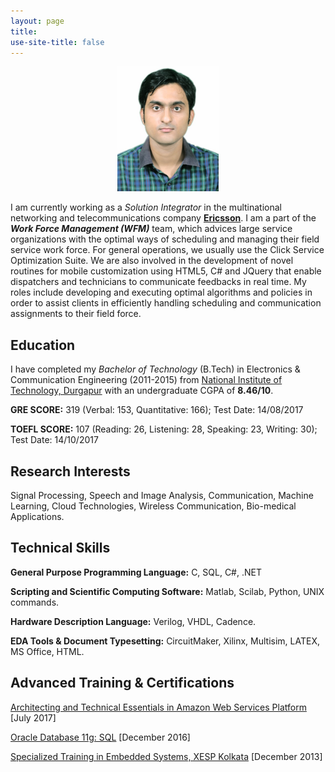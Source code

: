 ```yaml
---
layout: page
title: 
use-site-title: false
---
```

<center>
<figure>
  <img src="img/2.jpg"  height="200px">
</figure>
</center>

I am currently working as a _Solution Integrator_ in the multinational networking and telecommunications company [**Ericsson**](https://www.ericsson.com/en). I am a part of the **_Work Force Management (WFM)_** team, which advices large service organizations with the optimal ways of scheduling and managing their field service work force. For general operations, we usually use the Click Service Optimization Suite. We are also involved in the development of novel routines for mobile customization using HTML5, C# and JQuery that enable dispatchers and technicians to communicate feedbacks in real time. My roles include developing and executing optimal algorithms and policies in order to assist clients in efficiently handling scheduling and communication assignments to their field force.   

<a name="Education">Education</a>
----------

I have completed my _Bachelor of Technology_ (B.Tech) in Electronics & Communication Engineering (2011-2015) from [National Institute of Technology, Durgapur](http://www.nitdgp.ac.in/) with an undergraduate CGPA of **8.46/10**.

**GRE SCORE:** 319 (Verbal: 153, Quantitative: 166); Test Date: 14/08/2017

**TOEFL SCORE:** 107 (Reading: 26, Listening: 28, Speaking: 23, Writing: 30); Test Date: 14/10/2017


<a name="Interests">Research Interests</a>
----------

Signal Processing, Speech and Image Analysis, Communication, Machine Learning, Cloud Technologies,  Wireless Communication, Bio-medical Applications.


<a name="Skills">Technical Skills</a>
----------

**General Purpose Programming Language:** C, SQL, C#, .NET

**Scripting and Scientific Computing Software:** Matlab, Scilab, Python, UNIX commands.

**Hardware Description Language:** Verilog, VHDL, Cadence.

**EDA Tools &amp; Document Typesetting:** CircuitMaker, Xilinx, Multisim, LATEX, MS Office, HTML.

<a name="Training">Advanced Training & Certifications</a>
----------

<a href="https://aws.amazon.com/training/course-descriptions/architect/">Architecting and Technical Essentials in Amazon Web Services Platform</a> [July 2017]

<a href="https://education.oracle.com/pls/web_prod-plq-dad/db_pages.getpage?page_id=5001&get_params=p_exam_id:1Z0-051">Oracle Database 11g: SQL</a> [December 2016]

<a href="http://www.xesp.in//training-details/Embedded-Systems/57/57/">Specialized Training in Embedded Systems, XESP Kolkata</a> [December 2013]
